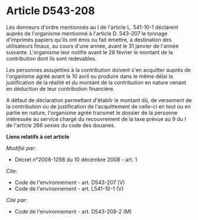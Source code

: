 # Article D543-208

Les donneurs d'ordre mentionnés au I de l'article L. 541-10-1 déclarent auprès de l'organisme mentionné à l'article D.
543-207 le tonnage d'imprimés papiers qu'ils ont émis ou fait émettre, à destination des utilisateurs finaux, au cours d'une
année, avant le 31 janvier de l'année suivante. L'organisme leur notifie avant le 28 février le montant de la contribution
dont ils sont redevables. 

Les personnes assujetties à la contribution doivent s'en acquitter auprès de l'organisme agréé avant le 10 avril ou produire
dans le même délai la justification de la réalité et du montant de la contribution en nature venant en déduction de leur
contribution financière.

A défaut de déclaration permettant d'établir le montant dû, de versement de la contribution ou de justification de
l'acquittement de celle-ci en tout ou en partie en nature, l'organisme agréé transmet le dossier de la personne intéressée au
service chargé du recouvrement de la taxe prévue au 9 du I de l'article 266 sexies du code des douanes.

**Liens relatifs à cet article**

_Modifié par_:

  - Décret n°2008-1298 du 10 décembre 2008 - art. 1

_Cite_:

  - Code de l'environnement - art. D543-207 (V)
  - Code de l'environnement - art. L541-10-1 (V)

_Cité par_:

  - Code de l'environnement - art. D543-208-2 (M)
